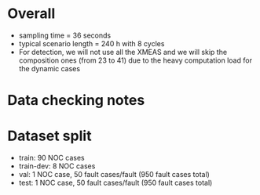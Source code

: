 # Overall

- sampling time = 36 seconds
- typical scenario length = 240 h with 8 cycles
- For detection, we will not use all the XMEAS and we will skip the composition ones (from 23 to 41) due to the heavy computation load for the dynamic cases

# Data checking notes


# Dataset split
- train:        90 NOC cases
- train-dev:    8 NOC cases
- val:          1 NOC case, 50 fault cases/fault  (950 fault cases total)
- test:         1 NOC case, 50 fault cases/fault  (950 fault cases total)
